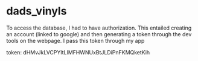 # dads_vinyls

To access the database, I had to have authorization. 
This entailed creating an account (linked to google) and then generating a token through the dev tools on the webpage.
I pass this token through my app

token:
dHMvJkLVCPYltLIMFHWNUxBtJLDiPnFKMQketKih

